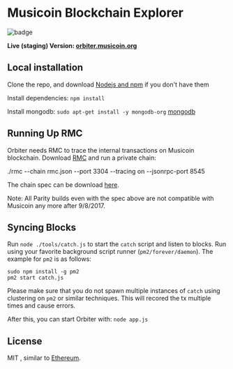 # Musicoin Blockchain Explorer

![badge](https://img.shields.io/badge/License-MIT-blue.svg)

**Live (staging) Version: [orbiter.musicoin.org](https://orbiter.musicoin.org)**

## Local installation

Clone the repo, and download [Nodejs and npm](https://docs.npmjs.com/getting-started/installing-node "Nodejs install") if you don't have them

Install dependencies: `npm install`

Install mongodb: `sudo apt-get install -y mongodb-org` [mongodb](https://docs.mongodb.com/manual/tutorial/install-mongodb-on-ubuntu/)

## Running Up RMC

Orbiter needs RMC to trace the internal transactions on Musicoin blockchain. Download [RMC](https://github.com/immartian/rmc/releases/tag/V0.1.0) and run a private chain:

./rmc --chain rmc.json  --port 3304 --tracing on --jsonrpc-port 8545

The chain spec can be download [here]( https://github.com/immartian/rmc/releases/download/V0.1.0/rmc.json).

Note: All Parity builds even with the spec above are not compatible with Musicoin any more after 9/8/2017.  

## Syncing Blocks

Run `node ./tools/catch.js` to start the `catch` script and listen to blocks. Run using your favorite background script runner (`pm2/forever/daemon`). The example for `pm2` is as follows:

```
sudo npm install -g pm2
pm2 start catch.js
```

Please make sure that you do not spawn multiple instances of `catch` using clustering on `pm2` or similar techniques. This will recored the tx multiple times and cause errors.

After this, you can start Orbiter with: `node app.js`

## License

MIT , similar to [Ethereum](http://github.com/ethereumproject/explorer).
